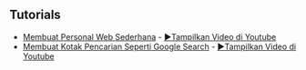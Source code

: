 ## Tutorials
- [Membuat Personal Web Sederhana](https://github.com/janzenfaidiban/belajar-coding-dasar/tree/main/membuat-personal-web-sederhana) -  [▶️Tampilkan Video di Youtube](https://www.youtube.com/watch?v=0ktylCCc27E)
- [Membuat Kotak Pencarian Seperti Google Search](https://github.com/janzenfaidiban/belajar-coding-dasar/tree/main/membuat-kotak-pencarian-seperti-google-search) -  [▶️Tampilkan Video di Youtube](https://www.youtube.com/watch?v=ZTvRjuPgBfE)